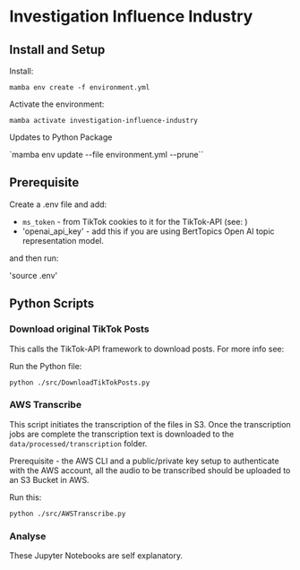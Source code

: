 # Investigation Influence Industry

## Install and Setup

Install:

`mamba env create -f environment.yml`

Activate the environment:

`mamba activate investigation-influence-industry` 

Updates to Python Package 

`mamba env update --file environment.yml --prune``

## Prerequisite 

Create a .env file and add:

* `ms_token` - from TikTok cookies to it for the TikTok-API (see: )
* 'openai_api_key' - add this if you are using BertTopics Open AI topic representation model.

and then run:

'source .env'

## Python Scripts

### Download original TikTok Posts

This calls the TikTok-API framework to download posts. For more info see: 

Run the Python file:

`python ./src/DownloadTikTokPosts.py`

### AWS Transcribe

This script initiates the transcription of the files in S3. Once the transcription jobs are complete the transcription text is downloaded to the `data/processed/transcription` folder.

Prerequisite - the AWS CLI and a public/private key setup to authenticate with the AWS account, all the audio to be transcribed should be uploaded to an S3 Bucket in AWS.

Run this:

`python ./src/AWSTranscribe.py`

### Analyse 

These Jupyter Notebooks  are self explanatory.